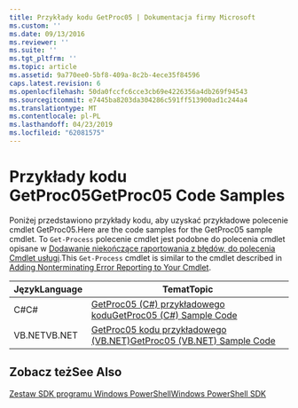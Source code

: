 ```yaml
---
title: Przykłady kodu GetProc05 | Dokumentacja firmy Microsoft
ms.custom: ''
ms.date: 09/13/2016
ms.reviewer: ''
ms.suite: ''
ms.tgt_pltfrm: ''
ms.topic: article
ms.assetid: 9a770ee0-5bf8-409a-8c2b-4ece35f84596
caps.latest.revision: 6
ms.openlocfilehash: 50da0fccfc6cce3cb69e4226356a4db269f94543
ms.sourcegitcommit: e7445ba8203da304286c591ff513900ad1c244a4
ms.translationtype: MT
ms.contentlocale: pl-PL
ms.lasthandoff: 04/23/2019
ms.locfileid: "62081575"
---
```

# <a name="getproc05-code-samples"></a><span data-ttu-id="35e52-102">Przykłady kodu GetProc05</span><span class="sxs-lookup"><span data-stu-id="35e52-102">GetProc05 Code Samples</span></span>

<span data-ttu-id="35e52-103">Poniżej przedstawiono przykłady kodu, aby uzyskać przykładowe polecenie cmdlet GetProc05.</span><span class="sxs-lookup"><span data-stu-id="35e52-103">Here are the code samples for the GetProc05 sample cmdlet.</span></span> <span data-ttu-id="35e52-104">To `Get-Process` polecenie cmdlet jest podobne do polecenia cmdlet opisane w [Dodawanie niekończące raportowania z błędów, do polecenia Cmdlet usługi](../cmdlet/adding-non-terminating-error-reporting-to-your-cmdlet.md).</span><span class="sxs-lookup"><span data-stu-id="35e52-104">This `Get-Process` cmdlet is similar to the cmdlet described in [Adding Nonterminating Error Reporting to Your Cmdlet](../cmdlet/adding-non-terminating-error-reporting-to-your-cmdlet.md).</span></span>

|<span data-ttu-id="35e52-105">Język</span><span class="sxs-lookup"><span data-stu-id="35e52-105">Language</span></span>|<span data-ttu-id="35e52-106">Temat</span><span class="sxs-lookup"><span data-stu-id="35e52-106">Topic</span></span>|
|--------------|-----------|
|<span data-ttu-id="35e52-107">C#</span><span class="sxs-lookup"><span data-stu-id="35e52-107">C#</span></span>|[<span data-ttu-id="35e52-108">GetProc05 (C#) przykładowego kodu</span><span class="sxs-lookup"><span data-stu-id="35e52-108">GetProc05 (C#) Sample Code</span></span>](./getproc05-csharp-sample-code.md)|
|<span data-ttu-id="35e52-109">VB.NET</span><span class="sxs-lookup"><span data-stu-id="35e52-109">VB.NET</span></span>|[<span data-ttu-id="35e52-110">GetProc05 kodu przykładowego (VB.NET)</span><span class="sxs-lookup"><span data-stu-id="35e52-110">GetProc05 (VB.NET) Sample Code</span></span>](./getproc05-vb-net-sample-code.md)|

## <a name="see-also"></a><span data-ttu-id="35e52-111">Zobacz też</span><span class="sxs-lookup"><span data-stu-id="35e52-111">See Also</span></span>

[<span data-ttu-id="35e52-112">Zestaw SDK programu Windows PowerShell</span><span class="sxs-lookup"><span data-stu-id="35e52-112">Windows PowerShell SDK</span></span>](../windows-powershell-reference.md)